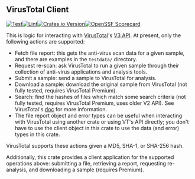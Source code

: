 ## VirusTotal Client
[![Test](https://github.com/malwaredb/vt-client/actions/workflows/test.yml/badge.svg)](https://github.com/malwaredb/vt-client/actions/workflows/test.yml)[![Lint](https://github.com/malwaredb/vt-client/actions/workflows/lint.yml/badge.svg)](https://github.com/malwaredb/vt-client/actions/workflows/lint.yml)[![Crates.io Version](https://img.shields.io/crates/v/malwaredb-virustotal)](https://crates.io/crates/malwaredb-virustotal)[![OpenSSF Scorecard](https://api.securityscorecards.dev/projects/github.com/malwaredb/vt-client/badge)](https://securityscorecards.dev/viewer/?uri=github.com/malwaredb/vt-client)

This is logic for interacting with [VirusTotal](https://www.virustotal.com)'s [V3 API](https://virustotal.readme.io/reference/overview). At present, only the following actions are supported:
* Fetch file report: this gets the anti-virus scan data for a given sample, and there are examples in the `testdata/` directory.
* Request re-scan: ask VirusTotal to run a given sample through their collection of anti-virus applications and analysis tools.
* Submit a sample: send a sample to VirusTotal for analysis.
* Download a sample: download the original sample from VirusTotal (not fully tested, requires VirusTotal Premium).
* Search: find the hashes of files which match some search criteria (not fully tested, requires VirusTotal Premium, uses older V2 API). See VirusTotal's [doc](https://virustotal.readme.io/v2.0/reference/file-search) for more information.
* The file report object and error types can be useful when interacting with VirusTotal using another crate or using VT's API directly; you don't have to use the client object in this crate to use the data (and error) types in this crate.

VirusTotal supports these actions given a MD5, SHA-1, or SHA-256 hash.

Additionally, this crate provides a client application for the supported operations above: submitting a file, retrieving a report, requesting re-analysis, and downloading a sample (requires Premium).
